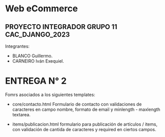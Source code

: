 # Web eCommerce
## PROYECTO INTEGRADOR GRUPO 11 CAC_DJANGO_2023

Integrantes:

 - BLANCO Guillermo.
 - CARNEIRO Iván Exequiel.


# ENTREGA N° 2
Fomrs asociados a los siguientes templates:

- core/contacto.html
   Formulario de contacto con validaciones de caracteres en campo nombre, formato de email y minlength - maxlength textarea.
 
 - items/publicacion.html
   formulario para publicación de artículos / items, con validación de cantida de caracteres y required en ciertos campos.
